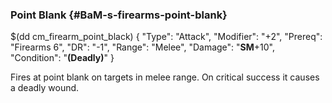 ### Point Blank {#BaM-s-firearms-point-blank}

$(dd cm_firearm_point_black)
{ "Type": "Attack",
	"Modifier": "+2",
	"Prereq": "Firearms 6",
	"DR": "-1",
	"Range": "Melee",
	"Damage": "__SM__+10",
	"Condition": "__(Deadly)__"
}

Fires at point blank on targets in melee range.
On critical success it causes a deadly wound.

